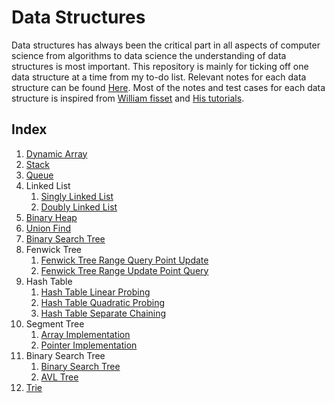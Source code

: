 # Data Structures

Data structures has always been the critical part in all aspects of computer science from algorithms to data science the understanding of data structures is most important. This repository is mainly for ticking off one data structure at a time from my to-do list. Relevant notes for each data structure can be found [Here](https://github.com/Pushparajkvp/CourseNotes/blob/master/DataStructures/dataStructures.md). Most of the notes and test cases for each data structure is inspired from [William fisset](https://github.com/williamfiset/Algorithms/tree/master/com/williamfiset/algorithms/datastructures) and [His tutorials](https://www.youtube.com/watch?v=RBSGKlAvoiM).

## Index

1. [Dynamic Array](https://github.com/Pushparajkvp/data-structures/blob/master/src/main/java/dev/pushparaj/DynamicArray.java)
1. [Stack](https://github.com/Pushparajkvp/data-structures/blob/master/src/main/java/dev/pushparaj/Stack.java)
1. [Queue](https://github.com/Pushparajkvp/data-structures/blob/master/src/main/java/dev/pushparaj/Queue.java)
1. Linked List
    1. [Singly Linked List](https://github.com/Pushparajkvp/data-structures/blob/master/src/main/java/dev/pushparaj/SinglyLinkedList.java)
    1. [Doubly Linked List](https://github.com/Pushparajkvp/data-structures/blob/master/src/main/java/dev/pushparaj/DoublyLinkedList.java)
1. [Binary Heap](https://github.com/Pushparajkvp/data-structures/blob/master/src/main/java/dev/pushparaj/BinaryHeap.java)
1. [Union Find](https://github.com/Pushparajkvp/data-structures/blob/master/src/main/java/dev/pushparaj/UnionFind.java)
1. [Binary Search Tree](https://github.com/Pushparajkvp/data-structures/blob/master/src/main/java/dev/pushparaj/BinarySearchTree.java)
1. Fenwick Tree
    1. [Fenwick Tree Range Query Point Update](https://github.com/Pushparajkvp/data-structures/blob/master/src/main/java/dev/pushparaj/FenwickTreeRangeQueryPointUpdate.java)
    1. [Fenwick Tree Range Update Point Query](https://github.com/Pushparajkvp/data-structures/blob/master/src/main/java/dev/pushparaj/FenwickTreeRangeUpdatePointQuery.java)
1. Hash Table
    1. [Hash Table Linear Probing](https://github.com/Pushparajkvp/data-structures/blob/master/src/main/java/dev/pushparaj/HashTableLinearProbing.java)
    1. [Hash Table Quadratic Probing](https://github.com/Pushparajkvp/data-structures/blob/master/src/main/java/dev/pushparaj/HashTableQuadraticProbing.java)
    1. [Hash Table Separate Chaining](https://github.com/Pushparajkvp/data-structures/blob/master/src/main/java/dev/pushparaj/HashTableSeparateChaining.java)
1. Segment Tree
    1. [Array Implementation](https://github.com/Pushparajkvp/data-structures/blob/master/src/main/java/dev/pushparaj/CompactSegmentTree.java)
    1. [Pointer Implementation](https://github.com/Pushparajkvp/data-structures/blob/master/src/main/java/dev/pushparaj/Node.java)
1. Binary Search Tree
    1. [Binary Search Tree](https://github.com/Pushparajkvp/data-structures/blob/master/src/main/java/dev/pushparaj/BinarySearchTree.java)
    1. [AVL Tree](https://github.com/Pushparajkvp/data-structures/blob/master/src/main/java/dev/pushparaj/AVLTreeRecursive.java)
1. [Trie](https://github.com/Pushparajkvp/data-structures/blob/master/src/main/java/dev/pushparaj/Trie.java)

